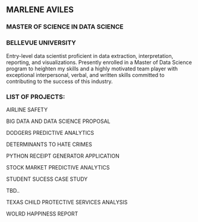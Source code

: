 ## MARLENE AVILES 

### MASTER OF SCIENCE IN DATA SCIENCE 

### BELLEVUE UNIVERSITY

Entry-level data scientist proficient in data extraction,
interpretation, reporting, and visualizations. Presently enrolled
in a Master of Data Science program to heighten my skills and
a highly motivated team player with exceptional interpersonal,
verbal, and written skills committed to contributing to the
success of this industry.


### LIST OF PROJECTS:

AIRLINE SAFETY

BIG DATA AND DATA SCIENCE PROPOSAL

DODGERS PREDICTIVE ANALYTICS 

DETERMINANTS TO HATE CRIMES

PYTHON RECEIPT GENERATOR APPLICATION

STOCK MARKET PREDICTIVE ANALYTICS

STUDENT SUCESS CASE STUDY

TBD..

TEXAS CHILD PROTECTIVE SERVICES ANALYSIS

WOLRD HAPPINESS REPORT 




